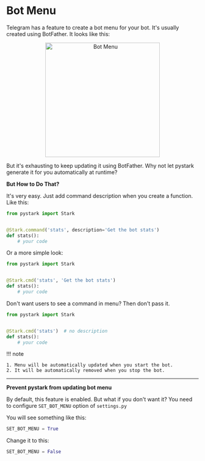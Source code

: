 # Bot Menu

Telegram has a feature to create a bot menu for your bot. It's usually created using BotFather. It looks like this:

<div align="center">
<img src="/images/bot_menu.jpg" width="300" alt="Bot Menu"/>
</div>


But it's exhausting to keep updating it using BotFather. Why not let pystark generate it for you automatically at runtime?

**But How to Do That?**

It's very easy. Just add command description when you create a function. Like this:

```python
from pystark import Stark


@Stark.command('stats', description='Get the bot stats')
def stats():
    # your code
```


Or a more simple look:

```python
from pystark import Stark


@Stark.cmd('stats', 'Get the bot stats')
def stats():
    # your code
```


Don't want users to see a command in menu? Then don't pass it.

```python
from pystark import Stark


@Stark.cmd('stats')  # no description
def stats():
    # your code
```


!!! note

    1. Menu will be automatically updated when you start the bot.
    2. It will be automatically removed when you stop the bot.

---

<a name="customize-bot-menu"></a>

**Prevent pystark from updating bot menu**


By default, this feature is enabled. But what if you don't want it? You need to configure `SET_BOT_MENU` option of `settings.py`

You will see something like this:

```python
SET_BOT_MENU = True
```

Change it to this:

```python
SET_BOT_MENU = False
```
